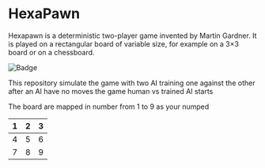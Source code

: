 # HexaPawn

Hexapawn is a deterministic two-player game invented by Martin Gardner. It is played on a rectangular board of variable size, for example on a 3×3 board or on a chessboard.

![Badge](https://upload.wikimedia.org/wikipedia/commons/thumb/a/a1/Hexapawn.png/200px-Hexapawn.png)

This repository simulate the game with two AI training one against the other after an AI have no moves the game human vs trained AI starts

The board are mapped in number from 1 to 9 as your numped


| 1 | 2 | 3 |
|---|---|---|
| 4 | 5 | 6 |
| 7 | 8 | 9 |
